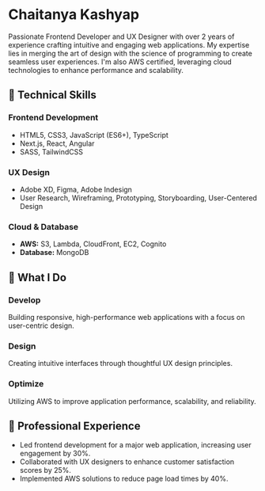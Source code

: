 # Chaitanya Kashyap

Passionate Frontend Developer and UX Designer with over 2 years of experience crafting intuitive and engaging web applications. My expertise lies in merging the art of design with the science of programming to create seamless user experiences. I'm also AWS certified, leveraging cloud technologies to enhance performance and scalability.

## 🚀 Technical Skills

### Frontend Development
- HTML5, CSS3, JavaScript (ES6+), TypeScript
- Next.js, React, Angular
- SASS, TailwindCSS

### UX Design
- Adobe XD, Figma, Adobe Indesign
- User Research, Wireframing, Prototyping, Storyboarding, User-Centered Design

### Cloud & Database
- **AWS:** S3, Lambda, CloudFront, EC2, Cognito
- **Database:** MongoDB

## 🌟 What I Do

### Develop
Building responsive, high-performance web applications with a focus on user-centric design.

### Design
Creating intuitive interfaces through thoughtful UX design principles.

### Optimize
Utilizing AWS to improve application performance, scalability, and reliability.

## 💼 Professional Experience
- Led frontend development for a major web application, increasing user engagement by 30%.
- Collaborated with UX designers to enhance customer satisfaction scores by 25%.
- Implemented AWS solutions to reduce page load times by 40%.

